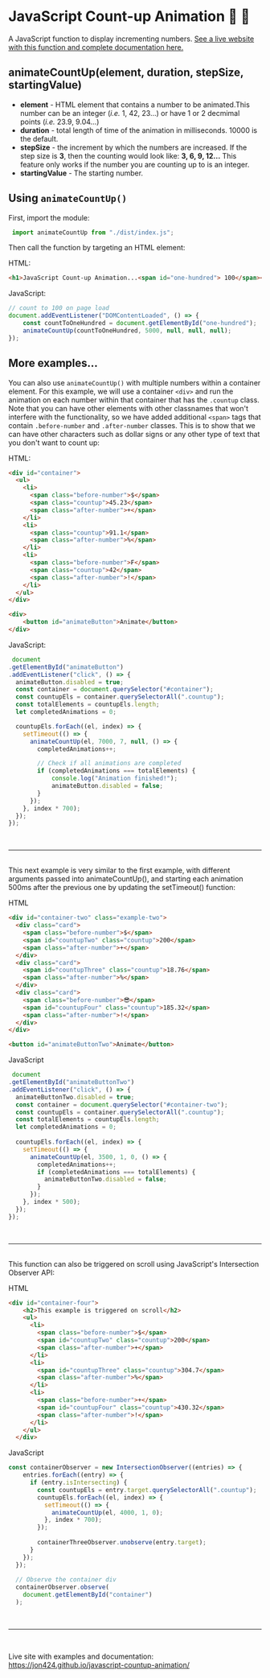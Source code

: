 # JavaScript Count-up Animation 🔢 🚀

A JavaScript function to display incrementing numbers. [See a live website with this function and complete documentation here.](https://jon424.github.io/javascript-countup-animation/)



## animateCountUp(element, duration, stepSize, startingValue)

<ul>
<li>
<b>element</b> - HTML element that contains a number to be animated.This number can be an integer (<em>i.e.</em> 1, 42, 23...) or have 1 or 2 decmimal points (<em>i.e.</em> 23.9, 9.04...)
</li>
<li>
<b>duration</b> - total length of time of the animation in
milliseconds. 10000 is the default.
</li>
<li>
<b>stepSize</b> - the increment by which the numbers are increased.
If the step size is <b>3</b>, then the counting would look like:
<b>3, 6, 9, 12...</b> This feature only works if the number you are
counting up to is an integer.
</li>
<li><b>startingValue</b> - The starting number.</li>
</ul>

## Using `animateCountUp()`
First, import the module:

```js
 import animateCountUp from "./dist/index.js";
```

Then call the function by targeting an HTML element:

HTML:
```html
<h1>JavaScript Count-up Animation...<span id="one-hundred"> 100</span></h1>
```
JavaScript:
```js
// count to 100 on page load
document.addEventListener("DOMContentLoaded", () => {
    const countToOneHundred = document.getElementById("one-hundred");
    animateCountUp(countToOneHundred, 5000, null, null, null);
});
```
## More examples...

You can also use `animateCountUp()` with multiple numbers within a container element. For this example, we will use a container `<div>` and run the animation on each number within
that container that has the `.countup` class. Note that you can
have other elements with other classnames that won't interfere with
the functionality, so we have added additional `<span>` tags that contain `.before-number` and `.after-number` classes. This is to
show that we can have other characters such as dollar signs or any
other type of text that you don't want to count up:


HTML:
```html
<div id="container">
  <ul>
    <li>
      <span class="before-number">$</span>
      <span class="countup">45.23</span>
      <span class="after-number">+</span>
    </li>
    <li>
      <span class="countup">91.1</span>
      <span class="after-number">%</span>
    </li>
    <li>
      <span class="before-number">₣</span>
      <span class="countup">42</span>
      <span class="after-number">!</span>
    </li>
  </ul>
</div>

<div>
    <button id="animateButton">Animate</button>
</div>
```

JavaScript:
```js
 document
.getElementById("animateButton")
.addEventListener("click", () => {
  animateButton.disabled = true;
  const container = document.querySelector("#container");
  const countupEls = container.querySelectorAll(".countup");
  const totalElements = countupEls.length;
  let completedAnimations = 0;

  countupEls.forEach((el, index) => {
    setTimeout(() => {
      animateCountUp(el, 7000, 7, null, () => {
        completedAnimations++;

        // Check if all animations are completed
        if (completedAnimations === totalElements) {
            console.log("Animation finished!");
            animateButton.disabled = false;
        }
      });
    }, index * 700);
  });
});

```
<br>

---

<br>
This next example is very similar to the first example, with different arguments passed into animateCountUp(), and starting each animation 500ms after the previous one by updating the setTimeout() function:


HTML
```html
<div id="container-two" class="example-two">
  <div class="card">
    <span class="before-number">$</span>
    <span id="countupTwo" class="countup">200</span>
    <span class="after-number">+</span>
  </div>
  <div class="card">
    <span id="countupThree" class="countup">18.76</span>
    <span class="after-number">%</span>
  </div>
  <div class="card">
    <span class="before-number">😎</span>
    <span id="countupFour" class="countup">185.32</span>
    <span class="after-number">!</span>
  </div>
</div>

<button id="animateButtonTwo">Animate</button>
```

JavaScript
```js
 document
.getElementById("animateButtonTwo")
.addEventListener("click", () => {
  animateButtonTwo.disabled = true;
  const container = document.querySelector("#container-two");
  const countupEls = container.querySelectorAll(".countup");
  const totalElements = countupEls.length;
  let completedAnimations = 0;
          
  countupEls.forEach((el, index) => {
    setTimeout(() => {
      animateCountUp(el, 3500, 1, 0, () => {
        completedAnimations++;
        if (completedAnimations === totalElements) {
          animateButtonTwo.disabled = false;
        }
      });
    }, index * 500);
  });
});
```
<br>

---

<br>
This function can also be triggered on scroll using JavaScript's Intersection Observer API:

HTML
```html
<div id="container-four">
    <h2>This example is triggered on scroll</h2>
    <ul>
      <li>
        <span class="before-number">$</span>
        <span id="countupTwo" class="countup">200</span>
        <span class="after-number">+</span>
      </li>
      <li>
        <span id="countupThree" class="countup">304.7</span>
        <span class="after-number">%</span>
      </li>
      <li>
        <span class="before-number">+</span>
        <span id="countupFour" class="countup">430.32</span>
        <span class="after-number">!</span>
      </li>
    </ul>
  </div>
```

JavaScript
```js
const containerObserver = new IntersectionObserver((entries) => {
    entries.forEach((entry) => {
      if (entry.isIntersecting) {
        const countupEls = entry.target.querySelectorAll(".countup");
        countupEls.forEach((el, index) => {
          setTimeout(() => {
            animateCountUp(el, 4000, 1, 0);
          }, index * 700);
        });
  
        containerThreeObserver.unobserve(entry.target);
      }
    });
  });
  
  // Observe the container div
  containerObserver.observe(
    document.getElementById("container")
  );
```
<br>

---

<br>

Live site with examples and documentation:
https://jon424.github.io/javascript-countup-animation/

